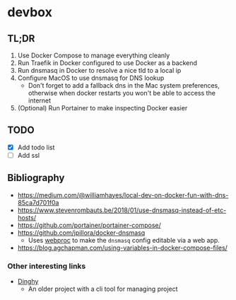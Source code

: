 # devbox

## TL;DR

1. Use Docker Compose to manage everything cleanly
2. Run Traefik in Docker configured to use Docker as a backend
3. Run dnsmasq in Docker to resolve a nice tld to a local ip
4. Configure MacOS to use dnsmasq for DNS lookup
    + Don't forget to add a fallback dns in the Mac system preferences, 
      otherwise when docker restarts you won't be able to access the internet
5. (Optional) Run Portainer to make inspecting Docker easier

## TODO

+ [x] Add todo list
+ [ ] Add ssl

## Bibliography

+ https://medium.com/@williamhayes/local-dev-on-docker-fun-with-dns-85ca7d701f0a
+ https://www.stevenrombauts.be/2018/01/use-dnsmasq-instead-of-etc-hosts/
+ https://github.com/portainer/portainer-compose/
+ https://github.com/jpillora/docker-dnsmasq
  + Uses [webproc](https://github.com/jpillora/webproc) to make 
    the `dnsmasq` config editable via a web app.
+ https://blog.agchapman.com/using-variables-in-docker-compose-files/

### Other interesting links

+ [Dinghy](https://github.com/codekitchen/dinghy)
  + An older project with a cli tool for managing project

